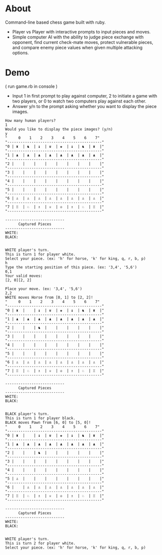# About
Command-line based chess game built with ruby.
 - Player vs Player with interactive prompts to input pieces and moves.
 - Simple computer AI with the ability to judge piece exchange with opponent, find current check-mate moves, protect vulnerable pieces, and compare enemy piece values when given multiple attacking options.


# Demo
( run game.rb in console )
- Input 1 in first prompt to play against computer, 2 to initiate a game with two players, or 0 to watch two computers play against each other.
- Answer y/n to the prompt asking whether you want to display the piece images.

```shell
How many human players?
1
Would you like to display the piece images? (y/n)
y
"     0    1    2    3    4    5    6    7"
"-------------------------------------------"
"0 | ♜  | ♞  | ♝  | ♛  | ♚  | ♝  | ♞  | ♜  |"
"-------------------------------------------"
"1 | ♟  | ♟  | ♟  | ♟  | ♟  | ♟  | ♟  | ♟  |"
"-------------------------------------------"
"2 |    |    |    |    |    |    |    |    |"
"-------------------------------------------"
"3 |    |    |    |    |    |    |    |    |"
"-------------------------------------------"
"4 |    |    |    |    |    |    |    |    |"
"-------------------------------------------"
"5 |    |    |    |    |    |    |    |    |"
"-------------------------------------------"
"6 | ♙  | ♙  | ♙  | ♙  | ♙  | ♙  | ♙  | ♙  |"
"-------------------------------------------"
"7 | ♖  | ♘  | ♗  | ♕  | ♔  | ♗  | ♘  | ♖  |"
"-------------------------------------------"

---------------------------
      Captured Pieces
---------------------------
WHITE: 
BLACK: 


WHITE player's turn.
This is turn 1 for player white.
Select your piece. (ex: 'h' for horse, 'k' for king, q, r, b, p)
h
Type the starting position of this piece. (ex: '3,4', '5,6')
0,1
Your valid moves:
[2, 0][2, 2]

Place your move. (ex: '3,4', '5,6')
2,2
WHITE moves Horse from [0, 1] to [2, 2]!
"     0    1    2    3    4    5    6    7"
"-------------------------------------------"
"0 | ♜  |    | ♝  | ♛  | ♚  | ♝  | ♞  | ♜  |"
"-------------------------------------------"
"1 | ♟  | ♟  | ♟  | ♟  | ♟  | ♟  | ♟  | ♟  |"
"-------------------------------------------"
"2 |    |    | ♞  |    |    |    |    |    |"
"-------------------------------------------"
"3 |    |    |    |    |    |    |    |    |"
"-------------------------------------------"
"4 |    |    |    |    |    |    |    |    |"
"-------------------------------------------"
"5 |    |    |    |    |    |    |    |    |"
"-------------------------------------------"
"6 | ♙  | ♙  | ♙  | ♙  | ♙  | ♙  | ♙  | ♙  |"
"-------------------------------------------"
"7 | ♖  | ♘  | ♗  | ♕  | ♔  | ♗  | ♘  | ♖  |"
"-------------------------------------------"

---------------------------
      Captured Pieces
---------------------------
WHITE: 
BLACK: 


BLACK player's turn.
This is turn 1 for player black.
BLACK moves Pawn from [6, 0] to [5, 0]!
"     0    1    2    3    4    5    6    7"
"-------------------------------------------"
"0 | ♜  |    | ♝  | ♛  | ♚  | ♝  | ♞  | ♜  |"
"-------------------------------------------"
"1 | ♟  | ♟  | ♟  | ♟  | ♟  | ♟  | ♟  | ♟  |"
"-------------------------------------------"
"2 |    |    | ♞  |    |    |    |    |    |"
"-------------------------------------------"
"3 |    |    |    |    |    |    |    |    |"
"-------------------------------------------"
"4 |    |    |    |    |    |    |    |    |"
"-------------------------------------------"
"5 | ♙  |    |    |    |    |    |    |    |"
"-------------------------------------------"
"6 |    | ♙  | ♙  | ♙  | ♙  | ♙  | ♙  | ♙  |"
"-------------------------------------------"
"7 | ♖  | ♘  | ♗  | ♕  | ♔  | ♗  | ♘  | ♖  |"
"-------------------------------------------"

---------------------------
      Captured Pieces
---------------------------
WHITE: 
BLACK: 


WHITE player's turn.
This is turn 2 for player white.
Select your piece. (ex: 'h' for horse, 'k' for king, q, r, b, p)
```
